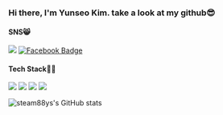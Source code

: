 

<!--
**steam88ys/steam88ys** is a ✨ _special_ ✨ repository because its `README.md` (this file) appears on your GitHub profile.

Here are some ideas to get you started:

- 🔭 I’m currently working on ...
- 🌱 I’m currently learning ...
- 👯 I’m looking to collaborate on ...
- 🤔 I’m looking for help with ...
- 💬 Ask me about ...
- 📫 How to reach me: ...
- 😄 Pronouns: ...
- ⚡ Fun fact: ...
-->
### Hi there, I'm Yunseo Kim. take a look at my github😎

#### SNS😸
<a href="https://www.instagram.com/ymdyun_129/" target="_blank"><img src="https://img.shields.io/badge/instagram-E4405F?style=flat-square&logo=instagram&logoColor=white"></a>  [![Facebook Badge](https://img.shields.io/badge/facebook-1877f2?style=flat-square&logo=facebook&logoColor=white&link=https://www.facebook.com/김윤서)](https://www.facebook.com/김윤서)

#### Tech Stack🐱‍👤 
<img src="https://img.shields.io/badge/JAVA-007396?style=flat-square&logo=java&logoColor=white">  <img src="https://img.shields.io/badge/c-%2300599C.svg?style=flat-square&logo=c&logoColor=white"> <img src="https://img.shields.io/badge/HTML5-E34F26?style=flat-square&logo=HTML5&logoColor=white" />  <img src="https://img.shields.io/badge/css-1572B6?style=flat-square&logo=css3&logoColor=white=white" />  

![steam88ys's GitHub stats](https://github-readme-stats.vercel.app/api?username=steam88ys&show_icons=true&theme=omni)
